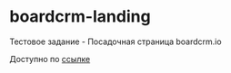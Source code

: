 # boardcrm-landing

Тестовое задание - Посадочная страница boardcrm.io

Доступно по [ссылке](https://weeks6.github.io/boardcrm-landing/)
